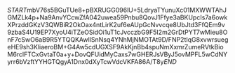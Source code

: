 $START$mbV76s5BGuTUe8+pBXRUGG096lU+5LdryaTYunuXc01MXWWTAhJGMZLk4p+Na9AnvYCcwZfA042uwea59Pnbu8QovJ1Ffye3aBKUpcIs7a6owkXPrzddGKzV3QWBiR2OkOax4ntLirK2uf6eAUpGcNvvcqe8UbJtd3FfQEm9v9zbaS4U19EP7XyoU4iTZeOSidOi1uT1cJvcczbG9F5I2m2GrDtPYT7wMieu8OnF7cSwO6aB9R5YTQQKAwIlSnNsq4YNhMjNMOTAt9D/FNP2tIqG8xvwrsuegeHE9sh3KliaeroBM+G4Aw5cdUGXSF9AkKjnBb4spuNmXxmrZumeRVtkBioM6rclFTCxGvtaT0a+y+DovQFUidMyCaxs7wGHERJsVByJ5ovMPFL5wCdNYyrr6bVzftYYHGTQgyA1Dnx0dXyTcwVdcVKFA86A/T8y$END$